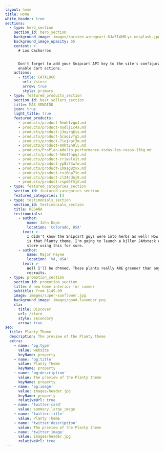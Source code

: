 ```yaml
---
layout: home
title: Home
white_header: true
sections:
  - type: hero_section
    section_id: hero_section
    background_image: images/karsten-winegeart-6Ja5I4hRLyc-unsplash.jpg
    background_image_opacity: 65
    content: >
      # Los Cachorros


      Don't forget to add your Snipcart API key to the site's configuration to
      enable Cart actions.
    actions:
      - title: CATÁLOGO
        url: /store
        arrow: true
        style: primary
  - type: featured_products_section
    section_id: best_sellers_section
    title: MÁS VENDIDO
    icon: true
    light_title: true
    featured_products:
      - products/product-5eoh1vgo4.md
      - products/product-nodlj1c4a.md
      - products/product-j3uyrq6ia.md
      - products/product-5caqivfg5.md
      - products/product-7iejkpr3m.md
      - products/product-mmht2n9l5.md
      - products/ProPlan-Adulto-performance-todas-las-razas-13kg.md
      - products/product-h6e1tnpqz.md
      - products/product-rrjwsle1t.md
      - products/product-yp8s73wfw.md
      - products/product-1h91g8zvx.md
      - products/product-txi0qp71n.md
      - products/product-zl24sdnj0.md
      - products/product-rspd5f5jd.md
  - type: featured_categories_section
    section_id: featured_categories_section
    featured_categories: []
  - type: testimonials_section
    section_id: testimonials_section
    title: RESAÑA
    testimonials:
      - author:
          name: John Dope
          location: 'Colorado, USA'
        text: >-
          I didn't know the Snipcart guys were into herbs as well! How beautiful
          is that Planty theme. I'm going to launch a killer JAMstack e-commerce
          store using this for sure.
      - author:
          name: Major Payne
          location: 'VA, USA'
        text: >-
          Well I'll be d*mned. These plants really ARE greener than any of my
          recruits.
  - type: promotion_section
    section_id: promotion_section
    title: A new home interior for summer
    subtitle: from $149.99
    image: images/super-sunflower.jpg
    background_image: images/good-lavender.png
    cta:
      title: Discover
      url: /store
      style: secondary
      arrow: true
seo:
  title: Planty Theme
  description: The preview of the Planty theme
  extra:
    - name: 'og:type'
      value: website
      keyName: property
    - name: 'og:title'
      value: Planty Theme
      keyName: property
    - name: 'og:description'
      value: The preview of the Planty theme
      keyName: property
    - name: 'og:image'
      value: images/header.jpg
      keyName: property
      relativeUrl: true
    - name: 'twitter:card'
      value: summary_large_image
    - name: 'twitter:title'
      value: Planty Theme
    - name: 'twitter:description'
      value: The preview of the Planty theme
    - name: 'twitter:image'
      value: images/header.jpg
      relativeUrl: true
---
```

